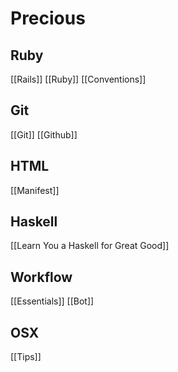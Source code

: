 # Precious

## Ruby

[[Rails]]
[[Ruby]]
[[Conventions]]

## Git

[[Git]]
[[Github]]

## HTML

[[Manifest]]

## Haskell

[[Learn You a Haskell for Great Good]]

## Workflow

[[Essentials]] [[Bot]]

## OSX

[[Tips]]